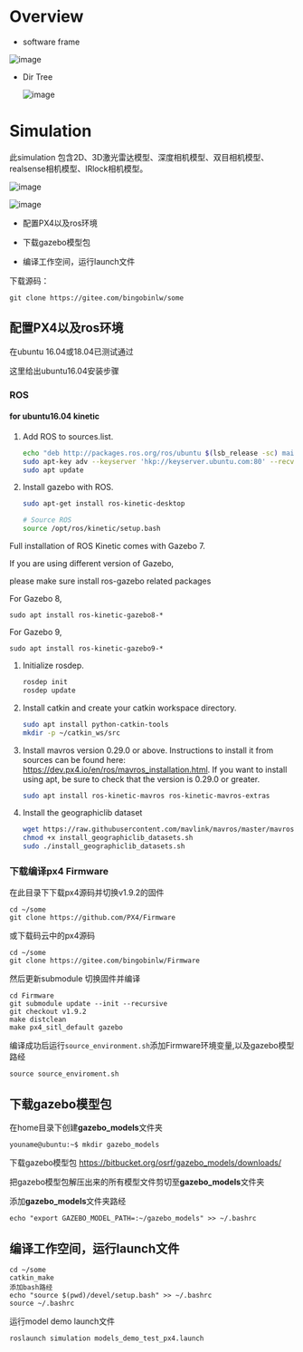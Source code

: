 # Overview

- software frame

![image](http://files.amovauto.com:8088/group1/default/20191208/14/41/1/sofe_frame.png)

- Dir Tree

  ![image](http://files.amovauto.com:8088/group1/default/20191208/14/43/1/some.png)
# Simulation

此simulation 包含2D、3D激光雷达模型、深度相机模型、双目相机模型、realsense相机模型、IRlock相机模型。

![image](http://files.amovauto.com:8088/group1/default/20191206/18/07/1/gazebo_world.jpg)

![image](http://files.amovauto.com:8088/group1/default/20191206/18/08/1/sensor_rviz.jpg)

- 配置PX4以及ros环境

- 下载gazebo模型包

- 编译工作空间，运行launch文件

下载源码：

```
git clone https://gitee.com/bingobinlw/some
```

## 配置PX4以及ros环境

在ubuntu 16.04或18.04已测试通过

这里给出ubuntu16.04安装步骤

### ROS

#### for ubuntu16.04 kinetic

1. Add ROS to sources.list.

   ```bash
   echo "deb http://packages.ros.org/ros/ubuntu $(lsb_release -sc) main" > /etc/apt/sources.list.d/ros-latest.list
   sudo apt-key adv --keyserver 'hkp://keyserver.ubuntu.com:80' --recv-key C1CF6E31E6BADE8868B172B4F42ED6FBAB17C654
   sudo apt update
   ```

1. Install gazebo with ROS.

   ```bash
   sudo apt-get install ros-kinetic-desktop
   
   # Source ROS
   source /opt/ros/kinetic/setup.bash
   ```

  Full installation of ROS Kinetic comes with Gazebo 7.

  If you are using different version of Gazebo,

  please make sure install ros-gazebo related packages

  For Gazebo 8,

  ```
  sudo apt install ros-kinetic-gazebo8-*
  ```

  For Gazebo 9,

  ```
  sudo apt install ros-kinetic-gazebo9-*
  ```

1. Initialize rosdep.

   ```bash
   rosdep init
   rosdep update
   ```

1. Install catkin and create your catkin workspace directory.

   ```bash
   sudo apt install python-catkin-tools
   mkdir -p ~/catkin_ws/src
   ```

1. Install mavros version 0.29.0 or above. Instructions to install it from sources can be found here: https://dev.px4.io/en/ros/mavros_installation.html. If you want to install using apt, be sure to check that the version is 0.29.0 or greater.

   ```bash
   sudo apt install ros-kinetic-mavros ros-kinetic-mavros-extras
   ```

1. Install the geographiclib dataset

   ```bash
   wget https://raw.githubusercontent.com/mavlink/mavros/master/mavros/scripts/install_geographiclib_datasets.sh
   chmod +x install_geographiclib_datasets.sh
   sudo ./install_geographiclib_datasets.sh
   ```


### 下载编译px4 Firmware

在此目录下下载px4源码并切换v1.9.2的固件

```
cd ~/some
git clone https://github.com/PX4/Firmware
```

或下载码云中的px4源码

```
cd ~/some
git clone https://gitee.com/bingobinlw/Firmware
```

然后更新submodule 切换固件并编译

```
cd Firmware
git submodule update --init --recursive
git checkout v1.9.2
make distclean
make px4_sitl_default gazebo
```

编译成功后运行`source_environment.sh`添加Firmware环境变量,以及gazebo模型路经

```
source source_enviroment.sh
```



## 下载gazebo模型包

  在home目录下创建**gazebo_models**文件夹

```
youname@ubuntu:~$ mkdir gazebo_models
```

下载gazebo模型包 https://bitbucket.org/osrf/gazebo_models/downloads/

把gazebo模型包解压出来的所有模型文件剪切至**gazebo_models**文件夹

添加**gazebo_models**文件夹路经

```
echo "export GAZEBO_MODEL_PATH=:~/gazebo_models" >> ~/.bashrc
```

## 编译工作空间，运行launch文件

```
cd ~/some
catkin_make
添加bash路经
echo "source $(pwd)/devel/setup.bash" >> ~/.bashrc
source ~/.bashrc
```

运行model demo launch文件

```
roslaunch simulation models_demo_test_px4.launch
```

